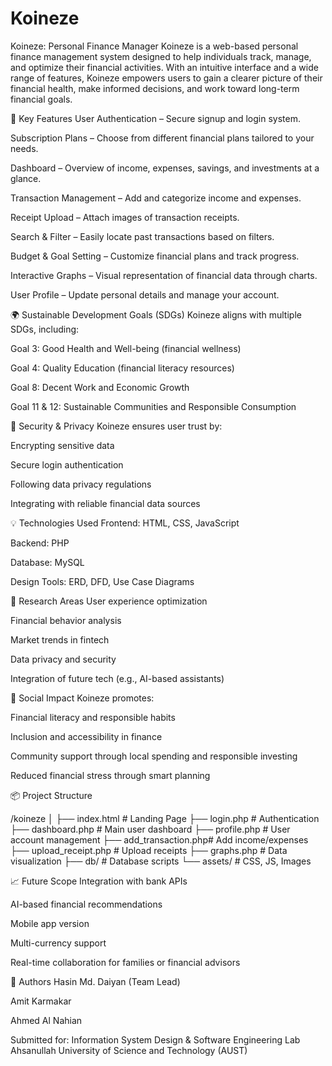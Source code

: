 # Koineze
Koineze: Personal Finance Manager
Koineze is a web-based personal finance management system designed to help individuals track, manage, and optimize their financial activities. With an intuitive interface and a wide range of features, Koineze empowers users to gain a clearer picture of their financial health, make informed decisions, and work toward long-term financial goals.

📌 Key Features
User Authentication – Secure signup and login system.

Subscription Plans – Choose from different financial plans tailored to your needs.

Dashboard – Overview of income, expenses, savings, and investments at a glance.

Transaction Management – Add and categorize income and expenses.

Receipt Upload – Attach images of transaction receipts.

Search & Filter – Easily locate past transactions based on filters.

Budget & Goal Setting – Customize financial plans and track progress.

Interactive Graphs – Visual representation of financial data through charts.

User Profile – Update personal details and manage your account.

🌍 Sustainable Development Goals (SDGs)
Koineze aligns with multiple SDGs, including:

Goal 3: Good Health and Well-being (financial wellness)

Goal 4: Quality Education (financial literacy resources)

Goal 8: Decent Work and Economic Growth

Goal 11 & 12: Sustainable Communities and Responsible Consumption

🔐 Security & Privacy
Koineze ensures user trust by:

Encrypting sensitive data

Secure login authentication

Following data privacy regulations

Integrating with reliable financial data sources

💡 Technologies Used
Frontend: HTML, CSS, JavaScript

Backend: PHP

Database: MySQL

Design Tools: ERD, DFD, Use Case Diagrams

🧠 Research Areas
User experience optimization

Financial behavior analysis

Market trends in fintech

Data privacy and security

Integration of future tech (e.g., AI-based assistants)

🤝 Social Impact
Koineze promotes:

Financial literacy and responsible habits

Inclusion and accessibility in finance

Community support through local spending and responsible investing

Reduced financial stress through smart planning

📦 Project Structure

/koineze
│
├── index.html         # Landing Page
├── login.php          # Authentication
├── dashboard.php      # Main user dashboard
├── profile.php        # User account management
├── add_transaction.php# Add income/expenses
├── upload_receipt.php # Upload receipts
├── graphs.php         # Data visualization
├── db/                # Database scripts
└── assets/            # CSS, JS, Images


📈 Future Scope
Integration with bank APIs

AI-based financial recommendations

Mobile app version

Multi-currency support

Real-time collaboration for families or financial advisors

🙋 Authors
Hasin Md. Daiyan (Team Lead)

Amit Karmakar

Ahmed Al Nahian

Submitted for:
Information System Design & Software Engineering Lab
Ahsanullah University of Science and Technology (AUST)


